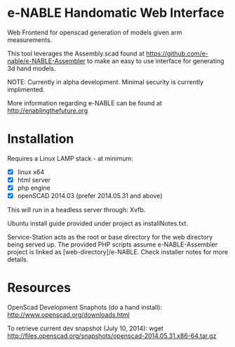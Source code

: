 e-NABLE Handomatic Web Interface
=====================

Web Frontend for openscad generation of models given arm measurements.

This tool leverages the Assembly.scad found at https://github.com/e-nable/e-NABLE-Assembler to make an easy to use interface for generating 3d hand models.

NOTE: Currently in alpha development. Minimal security is currently implimented.

More information regarding e-NABLE can be found at http://enablingthefuture.org 

Installation
========
Requires a Linux LAMP stack - at minimum:

- [x] linux x64
- [x] html server
- [x] php engine
- [x] openSCAD 2014.03 (prefer 2014.05.31 and above)

This will run in a headless server through: Xvfb.

Ubuntu install guide provided under project as installNotes.txt.

Service-Station acts as the root or base directory for the web directory being served up. The provided PHP scripts assume e-NABLE-Assembler project is linked as [web-directory]/e-NABLE. Check installer notes for more details.

Resources
========
OpenScad Development Snaphots (do a hand install): http://www.openscad.org/downloads.html

To retrieve current dev snapshot (July 10, 2014): wget http://files.openscad.org/snapshots/openscad-2014.05.31.x86-64.tar.gz
